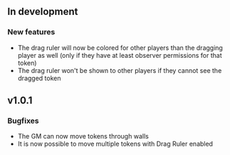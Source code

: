 ## In development
### New features
- The drag ruler will now be colored for other players than the dragging player as well (only if they have at least observer permissions for that token)
- The drag ruler won't be shown to other players if they cannot see the dragged token

## v1.0.1
### Bugfixes
- The GM can now move tokens through walls
- It is now possible to move multiple tokens with Drag Ruler enabled
